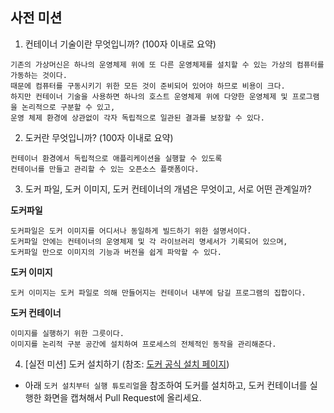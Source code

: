 ## 사전 미션
1. 컨테이너 기술이란 무엇입니까? (100자 이내로 요약)
```text
기존의 가상머신은 하나의 운영체제 위에 또 다른 운영체제를 설치할 수 있는 가상의 컴퓨터를 가동하는 것이다.
때문에 컴퓨터를 구동시키기 위한 모든 것이 준비되어 있어야 하므로 비용이 크다.
하지만 컨테이너 기술을 사용하면 하나의 호스트 운영체제 위에 다양한 운영체제 및 프로그램을 논리적으로 구분할 수 있고,  
운영 체제 환경에 상관없이 각자 독립적으로 일관된 결과를 보장할 수 있다.

```

2. 도커란 무엇입니까? (100자 이내로 요약)
```text
컨테이너 환경에서 독립적으로 애플리케이션을 실행할 수 있도록  
컨테이너를 만들고 관리할 수 있는 오픈소스 플랫폼이다.
```

3. 도커 파일, 도커 이미지, 도커 컨테이너의 개념은 무엇이고, 서로 어떤 관계일까?  

**도커파일**
```text
도커파일은 도커 이미지를 어디서나 동일하게 빌드하기 위한 설명서이다.
도커파일 안에는 컨테이너의 운영체제 및 각 라이브러리 명세서가 기록되어 있으며,  
도커파일 만으로 이미지의 기능과 버전을 쉽게 파악할 수 있다.
```

**도커 이미지**
```text
도커 이미지는 도커 파일로 의해 만들어지는 컨테이너 내부에 담길 프로그램의 집합이다.  
```

**도커 컨테이너**
```text
이미지를 실행하기 위한 그릇이다.
이미지를 논리적 구분 공간에 설치하여 프로세스의 전체적인 동작을 관리해준다.
```


4. [실전 미션] 도커 설치하기 (참조: [도커 공식 설치 페이지](https://docs.docker.com/engine/install/))
- 아래 `도커 설치부터 실행 튜토리얼`을 참조하여 도커를 설치하고, 도커 컨테이너를 실행한 화면을 캡쳐해서 Pull Request에 올리세요.
